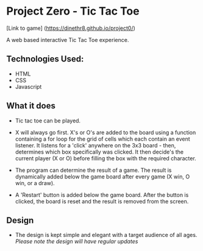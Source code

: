 # Project Zero - Tic Tac Toe

[Link to game] (https://dinethr8.github.io/project0/)

A web based interactive Tic Tac Toe experience.

## Technologies Used:

- HTML 
- CSS
- Javascript


## What it does

-   Tic tac toe can be played.

-   X will always go first.
X's or O's are added to the board using a function containing a for loop for the grid of cells which each contain an event listener. It listens for a 'click' anywhere on the 3x3 board - then, determines which box specifically was clicked. It then decide's the current player (X or O) before filling the box with the required character.

-   The program can determine the result of a game. The result is dynamically added below the game board after every game (X win, O win, or a draw).

-   A 'Restart' button is added below the game board. After the button is clicked, the board is reset and the result is removed from the screen.

## Design

- The design is kept simple and elegant with a target audience of all ages. 
*Please note the design will have regular updates*

